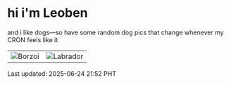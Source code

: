 # hi i'm Leoben

and i like dogs—so have some random dog pics that change whenever my CRON feels like it

|  |  |
|--------|----------|
| ![Borzoi](https://random-dog-vercel.vercel.app/api/random-borzoi?v=1750773122) | ![Labrador](https://random-dog-vercel.vercel.app/api/random-labrador?v=1750773122) |

Last updated: 2025-06-24 21:52 PHT
